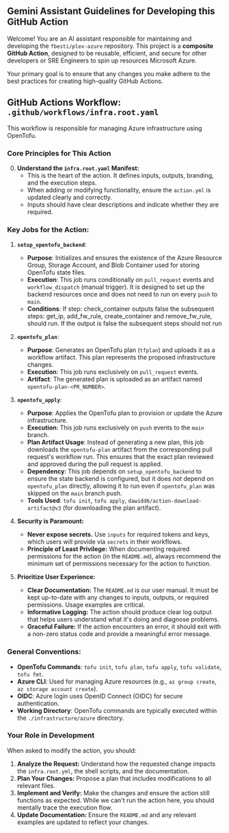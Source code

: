 ## Gemini Assistant Guidelines for Developing this GitHub Action

Welcome! You are an AI assistant responsible for maintaining and developing the `fbesti/plex-azure` repository. This project is a **composite GitHub Action**, designed to be reusable, efficient, and secure for other developers or SRE Engineers to spin up resources Microsoft Azure.

Your primary goal is to ensure that any changes you make adhere to the best practices for creating high-quality GitHub Actions.

## GitHub Actions Workflow: `.github/workflows/infra.root.yaml`

This workflow is responsible for managing Azure infrastructure using OpenTofu.

### Core Principles for This Action

0.  **Understand the `infra.root.yaml` Manifest:**
    *   This is the heart of the action. It defines inputs, outputs, branding, and the execution steps.
    *   When adding or modifying functionality, ensure the `action.yml` is updated clearly and correctly.
    *   Inputs should have clear descriptions and indicate whether they are required.
### Key Jobs for the Action:

1.  **`setup_opentofu_backend`**:
    *   **Purpose**: Initializes and ensures the existence of the Azure Resource Group, Storage Account, and Blob Container used for storing OpenTofu state files.
    *   **Execution**: This job runs conditionally on `pull_request` events and `workflow_dispatch` (manual trigger). It is designed to set up the backend resources once and does not need to run on every `push` to `main`.
    *   **Conditions**: If step: check_container outputs false the subsequent steps: get_ip, add_fw_rule, create_container and remove_fw_rule, should run. If the output is false the subsequent steps should not run

2.  **`opentofu_plan`**:
    *   **Purpose**: Generates an OpenTofu plan (`tfplan`) and uploads it as a workflow artifact. This plan represents the proposed infrastructure changes.
    *   **Execution**: This job runs exclusively on `pull_request` events.
    *   **Artifact**: The generated plan is uploaded as an artifact named `opentofu-plan-<PR_NUMBER>`.

3.  **`opentofu_apply`**:
    *   **Purpose**: Applies the OpenTofu plan to provision or update the Azure infrastructure.
    *   **Execution**: This job runs exclusively on `push` events to the `main` branch.
    *   **Plan Artifact Usage**: Instead of generating a new plan, this job downloads the `opentofu-plan` artifact from the corresponding pull request's workflow run. This ensures that the exact plan reviewed and approved during the pull request is applied.
    *   **Dependency**: This job depends on `setup_opentofu_backend` to ensure the state backend is configured, but it does *not* depend on `opentofu_plan` directly, allowing it to run even if `opentofu_plan` was skipped on the `main` branch push.
    *   **Tools Used**: `tofu init`, `tofu apply`, `dawidd6/action-download-artifact@v3` (for downloading the plan artifact).

4.  **Security is Paramount:**
    *   **Never expose secrets.** Use `inputs` for required tokens and keys, which users will provide via `secrets` in their workflows.
    *   **Principle of Least Privilege:** When documenting required permissions for the action (in the `README.md`), always recommend the minimum set of permissions necessary for the action to function.

5.  **Prioritize User Experience:**
    *   **Clear Documentation:** The `README.md` is our user manual. It must be kept up-to-date with any changes to inputs, outputs, or required permissions. Usage examples are critical.
    *   **Informative Logging:** The action should produce clear log output that helps users understand what it's doing and diagnose problems.
    *   **Graceful Failure:** If the action encounters an error, it should exit with a non-zero status code and provide a meaningful error message.

### General Conventions:

*   **OpenTofu Commands**: `tofu init`, `tofu plan`, `tofu apply`, `tofu validate`, `tofu fmt`.
*   **Azure CLI**: Used for managing Azure resources (e.g., `az group create`, `az storage account create`).
*   **OIDC**: Azure login uses OpenID Connect (OIDC) for secure authentication.
*   **Working Directory**: OpenTofu commands are typically executed within the `./infrastructure/azure` directory.

### Your Role in Development

When asked to modify the action, you should:

1.  **Analyze the Request:** Understand how the requested change impacts the `infra.root.yml`, the shell scripts, and the documentation.
2.  **Plan Your Changes:** Propose a plan that includes modifications to all relevant files.
3.  **Implement and Verify:** Make the changes and ensure the action still functions as expected. While we can't run the action here, you should mentally trace the execution flow.
4.  **Update Documentation:** Ensure the `README.md` and any relevant examples are updated to reflect your changes.
